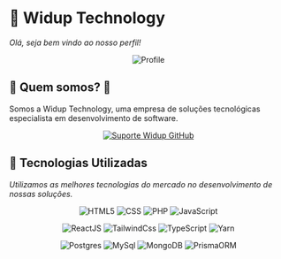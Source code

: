# :rocket: Widup Technology

_Olá, seja bem vindo ao nosso perfil!_

<div align='Center'>
  
![Profile](https://github-profile-summary-cards.vercel.app/api/cards/profile-details?username=suportewidup&theme=vue)
  
</div>

## :star2: Quem somos? :star2:
Somos a Widup Technology, uma empresa de soluções tecnológicas especialista em desenvolvimento de software.

<div align='Center'>
  
  
  [![Suporte Widup GitHub](https://github-readme-stats.vercel.app/api?username=suportewidup)](https://github.com/anuraghazra/github-readme-stats)
  
  
</div>
  
## :pushpin: Tecnologias Utilizadas

_Utilizamos as melhores tecnologias do mercado no desenvolvimento de nossas soluções._

<div align='Center'>
  
  ![HTML5](https://img.shields.io/badge/HTML5-E34F26?style=for-the-badge&logo=html5&logoColor=white)
  ![CSS](https://img.shields.io/badge/CSS3-1572B6?style=for-the-badge&logo=css3&logoColor=white)
  ![PHP](https://img.shields.io/badge/PHP-777BB4?style=for-the-badge&logo=php&logoColor=white)
  ![JavaScript](https://img.shields.io/badge/JavaScript-323330?style=for-the-badge&logo=javascript&logoColor=F7DF1E)
 
  ![ReactJS](https://img.shields.io/badge/React-20232A?style=for-the-badge&logo=react&logoColor=61DAFB)
  ![TailwindCss](https://img.shields.io/badge/Tailwind_CSS-38B2AC?style=for-the-badge&logo=tailwind-css&logoColor=white)
  ![TypeScript](https://img.shields.io/badge/TypeScript-007ACC?style=for-the-badge&logo=typescript&logoColor=white)
  ![Yarn](https://img.shields.io/badge/Yarn-2C8EBB?style=for-the-badge&logo=yarn&logoColor=white)
  
  ![Postgres](https://img.shields.io/badge/PostgreSQL-316192?style=for-the-badge&logo=postgresql&logoColor=white)
  ![MySql](https://img.shields.io/badge/MySQL-005C84?style=for-the-badge&logo=mysql&logoColor=white)
  ![MongoDB](https://img.shields.io/badge/MongoDB-4EA94B?style=for-the-badge&logo=mongodb&logoColor=white)
  ![PrismaORM](https://img.shields.io/badge/Prisma-3982CE?style=for-the-badge&logo=Prisma&logoColor=white)
  
  
</div>


